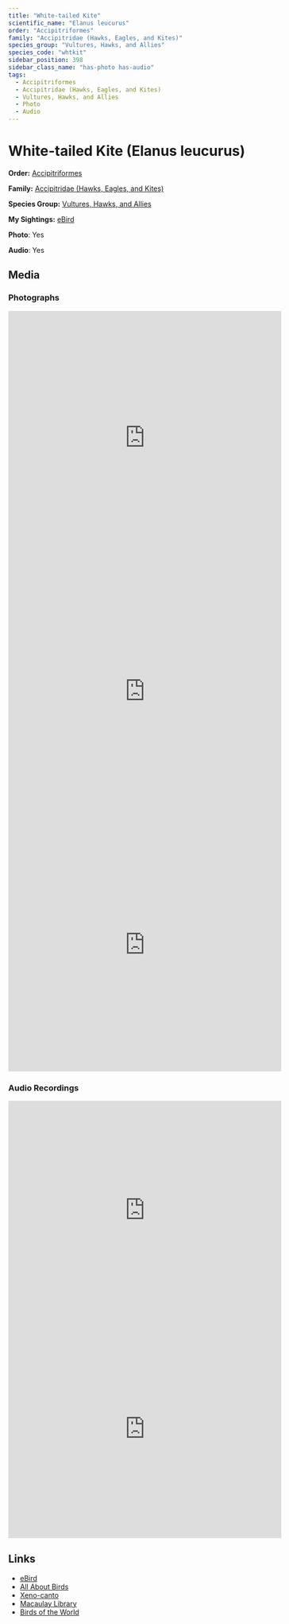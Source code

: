 ```yaml
---
title: "White-tailed Kite"
scientific_name: "Elanus leucurus"
order: "Accipitriformes"
family: "Accipitridae (Hawks, Eagles, and Kites)"
species_group: "Vultures, Hawks, and Allies"
species_code: "whtkit"
sidebar_position: 398
sidebar_class_name: "has-photo has-audio"
tags: 
  - Accipitriformes
  - Accipitridae (Hawks, Eagles, and Kites)
  - Vultures, Hawks, and Allies
  - Photo
  - Audio
---
```


# White-tailed Kite (Elanus leucurus)

**Order:** [Accipitriformes](/tags/accipitriformes)

**Family:** [Accipitridae (Hawks, Eagles, and Kites)](/tags/accipitridae-hawks-eagles-and-kites)

**Species Group:** [Vultures, Hawks, and Allies](/tags/vultures-hawks-and-allies)

**My Sightings:** [eBird](https://ebird.org/lifelist?r=world&time=life&spp=whtkit)

**Photo**: Yes 

**Audio**: Yes

## Media
### Photographs
<iframe src="https://macaulaylibrary.org/asset/626996149/embed" width="550" height="510" frameborder="0" allowfullscreen></iframe>
<iframe src="https://macaulaylibrary.org/asset/626996162/embed" width="550" height="510" frameborder="0" allowfullscreen></iframe>
<iframe src="https://macaulaylibrary.org/asset/626996180/embed" width="550" height="510" frameborder="0" allowfullscreen></iframe>

### Audio Recordings
<iframe src="https://macaulaylibrary.org/asset/626618148/embed" width="550" height="440" frameborder="0" allowfullscreen></iframe>
<iframe src="https://macaulaylibrary.org/asset/626995496/embed" width="550" height="440" frameborder="0" allowfullscreen></iframe>

## Links
* [eBird](https://ebird.org/species/whtkit) 
* [All About Birds](https://www.allaboutbirds.org/guide/whtkit) 
* [Xeno-canto](https://www.xeno-canto.org/species/elanus-leucurus) 
* [Macaulay Library](https://search.macaulaylibrary.org/catalog?taxonCode=whtkit&sort=rating_rank_desc)
* [Birds of the World](https://birdsoftheworld.org/bow/species/whtkit)
